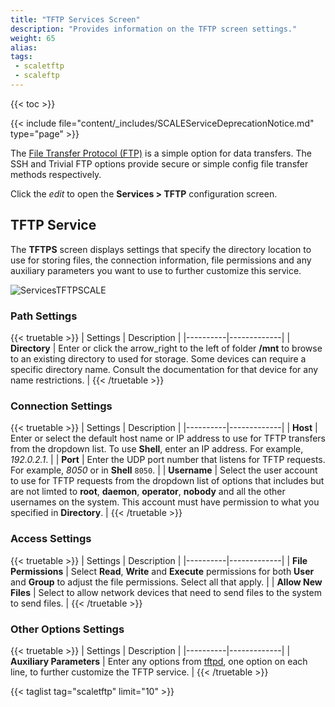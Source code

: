 ```yaml
---
title: "TFTP Services Screen"
description: "Provides information on the TFTP screen settings."
weight: 65
alias: 
tags:
 - scaletftp
 - scaleftp
---
```


{{< toc >}}


{{< include file="content/_includes/SCALEServiceDeprecationNotice.md" type="page" >}}


The [File Transfer Protocol (FTP)](https://tools.ietf.org/html/rfc959) is a simple option for data transfers.
The SSH and Trivial FTP options provide secure or simple config file transfer methods respectively.

Click the <i class="material-icons" aria-hidden="true" title="Configure">edit</i> to open the **Services > TFTP** configuration screen.

## TFTP Service
The **TFTPS** screen displays settings that specify the directory location to use for storing files, the connection information, file permissions and any auxiliary parameters you want to use to further customize this service.

![ServicesTFTPSCALE](/images/SCALE/22.12/ServicesTFTPSCALE.png "TFTP Service Options")

### Path Settings

{{< truetable >}}
| Settings | Description |
|----------|-------------|
| **Directory** | Enter or click the <span class="material-icons">arrow_right</span> to the left of <span class="material-icons">folder</span> **/mnt** to browse to an existing directory to used for storage. Some devices can require a specific directory name. Consult the documentation for that device for any name restrictions. |
{{< /truetable >}}

### Connection Settings

{{< truetable >}}
| Settings | Description |
|----------|-------------|
| **Host** | Enter or select the default host name or IP address to use for TFTP transfers from the dropdown list. To use **Shell**, enter an IP address. For example, *192.0.2.1*. |
| **Port** | Enter the UDP port number that listens for TFTP requests. For example, *8050* or in **Shell** `8050`. |
| **Username** | Select the user account to use for TFTP requests from the dropdown list of options that includes but are not limted to **root**, **daemon**, **operator**, **nobody** and all the other usernames on the system. This account must have permission to what you specified in **Directory**. |
{{< /truetable >}}

### Access Settings

{{< truetable >}}
| Settings | Description |
|----------|-------------|
| **File Permissions** | Select **Read**, **Write** and **Execute** permissions for both **User** and **Group** to adjust the file permissions. Select all that apply. |
| **Allow New Files** | Select to allow network devices that need to send files to the system to send files. |
{{< /truetable >}}

### Other Options Settings

{{< truetable >}}
| Settings | Description |
|----------|-------------|
| **Auxiliary Parameters** | Enter any options from [tftpd](https://manpages.debian.org/bullseye/tftpd-hpa/tftpd.8.en.html), one option on each line, to further customize the TFTP service. |
{{< /truetable >}}

{{< taglist tag="scaletftp" limit="10" >}}